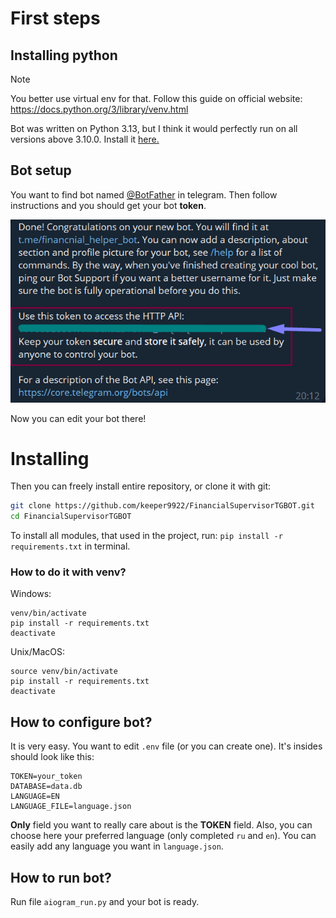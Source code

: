 # First steps
## Installing python
> [!NOTE]
> You better use virtual env for that. Follow this guide on official website: https://docs.python.org/3/library/venv.html

Bot was written on Python 3.13, but I think it would perfectly run on all versions above 3.10.0.
Install it [here.](https://python.org)

## Bot setup
You want to find bot named [@BotFather](https://t.me/BotFather) in telegram.
Then follow instructions and you should get your bot **token**.

<img alt="img.png" height="" src="img.png" width="719"/>

Now you can edit your bot there!
# Installing
Then you can freely install entire repository, or clone it with git:
```bash
git clone https://github.com/keeper9922/FinancialSupervisorTGBOT.git
cd FinancialSupervisorTGBOT
```
To install all modules, that used in the project, run:
`pip install -r requirements.txt` in terminal.
### How to do it with venv?
Windows:
```commandline
venv/bin/activate
pip install -r requirements.txt
deactivate
```
Unix/MacOS:
```commandline
source venv/bin/activate
pip install -r requirements.txt
deactivate
```
## How to configure bot?
It is very easy. You want to edit `.env` file (or you can create one). It's insides should look like this:
```env
TOKEN=your_token
DATABASE=data.db
LANGUAGE=EN
LANGUAGE_FILE=language.json
```
**Only** field you want to really care about is the **TOKEN** field.
Also, you can choose here your preferred language (only completed `ru` and `en`).
You can easily add any language you want in `language.json`.
## How to run bot?
Run file `aiogram_run.py` and your bot is ready.